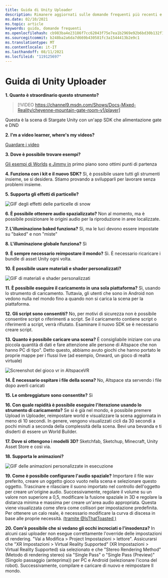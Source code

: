 ```yaml
---
title: Guida di Unity Uploader
description: Rimanere aggiornati sulle domande frequenti più recenti e sulle soluzioni per AltspaceVR Unity Uploader.
ms.date: 02/10/2021
ms.topic: article
keywords: guida, domande frequenti
ms.openlocfilehash: cb983ba4e23186f7cc62043f75e7ea1b2969e92b6bd30b132f1733b5e25e92dd
ms.sourcegitcommit: b248ba2a6da7d669b430581fc3a1544413b2e9c1
ms.translationtype: MT
ms.contentlocale: it-IT
ms.lasthandoff: 08/11/2021
ms.locfileid: "119125697"
---
```

# <a name="unity-uploader-help"></a>Guida di Unity Uploader

**1. Quanto è straordinario questo strumento?**

> [!VIDEO https://channel9.msdn.com/Shows/Docs-Mixed-Reality/cheyenne-mountain-gate-room-v1/player]

Questa è la scena di Stargate Unity con un'app SDK che alimentazione gate e DND

**2. I'm a video learner, where's my videos?**

[Guardare i video](https://youtu.be/km9CnVYPzoM)

**3. Dove è possibile trovare esempi?**

[Gli esempi di Worlds](https://account.altvr.com/worlds/featured) [e Jimmy in](https://account.altvr.com/worlds/1046572460192825569) primo piano sono ottimi punti di partenza

**4. Funziona con i kit e il nuovo SDK?**
Sì, è possibile usare tutti gli strumenti insieme, se si desidera. Stiamo provando a svilupparli per lavorare senza problemi insieme.

**5. Supporta gli effetti di particelle?**

![GIF degli effetti delle particelle di snow](images/uploader-faq-img-01.gif)

**6. È possibile ottenere audio spazializzato?**
Non al momento, ma è possibile posizionare le origini audio per la riproduzione in aree localizzate. 

**7. L'illuminazione baked funziona?**
Sì, ma le luci devono essere impostate su "baked" e non "miste"

**8. L'illuminazione globale funziona?**
Sì

**9. È sempre necessario reimpostare il mondo?**
Sì. È necessario ricaricare i bundle di asset Unity ogni volta. 

**10. È possibile usare materiali e shader personalizzati?**

![GIF di materiali e shader personalizzati](images/uploader-faq-img-02.gif)

**11. È possibile eseguire il caricamento in una sola piattaforma?**
Sì, usando lo strumento di caricamento. Tuttavia, gli utenti che sono in Android non vedono nulla nel mondo fino a quando non si carica la scena per la piattaforma. 

**12. Gli script sono consentiti?**
No, per motivi di sicurezza non è possibile consentire script o riferimenti a script. Se il caricamento contiene script o riferimenti a script, verrà rifiutato. Esaminare il nuovo SDK se è necessario creare script. 

**13. Quanto è possibile caricare una scena?**
È consigliabile iniziare con una piccola quantità di dati e fare attenzione alle persone di Altspace che non hanno PC di tipo". Detto questo, abbiamo avuto giochi che hanno portato le proprie mappe per i flussi live (ad esempio, Onward, un gioco di realtà virtuale)

![Screenshot del gioco vr in AltspaceVR](images/uploader-faq-img-03.png)

**14. È necessario ospitare i file della scena?**
No, Altspace sta servendo i file dopo averli caricati

**15. Le ombreggiature sono consentite?**
Sì

**16. Con quale rapidità è possibile eseguire l'iterazione usando lo strumento di caricamento?**
Se si è già nel mondo, è possibile premere Upload in Uploader, reimpostare world e visualizzare la scena aggiornata in meno di 10 secondi. In genere, vengono visualizzati cicli da 30 secondi a pochi minuti a seconda della complessità della scena. Bevi una bevanda e ti disderti di essere un World Builder.

**17. Dove si ottengono i modelli 3D?**
Sketchfab, Sketchup, Minecraft, Unity Asset Store e così via.

**18. Supporta le animazioni?**

![GIF delle animazioni personalizzate in esecuzione](images/uploader-faq-img-04.gif)

**19. Come è possibile configurare l'audio spaziale?** Importare il file wav preferito, creare un oggetto gioco vuoto nella scena e selezionare questo oggetto. Trascinare e rilasciare il suono importato nel controllo dell'oggetto per creare un'origine audio. Successivamente, regolare il volume su un valore non superiore a 0,5, modificare la fusione spaziale in 3D e regolare la distanza minima e massima per creare un'area audio appropriata. Questa viene visualizzata come sfera come collisori per impostazione predefinita. Per ottenere un calo reale, è necessario modificare la curva di discesa in base alle proprie necessità. [(tramite @IsThatToasted )](https://www.youtube.com/watch?v=ktb2vAAwknw&list=PLGmYIROty-5bpzKQNK3mRMi4pmh_LinV4&t=642s&index=29)

**20. Com'è possibile che si vedano gli occhi incrociati o l'insodenza?**
In alcuni casi uploader non esegue correttamente l'override delle impostazioni di rendering. "Vai a Modifica > Project Impostazioni > lettore". Assicurarsi che "XR Impostazioni > Virtual Reality Supported" (XR Impostazioni > Virtual Reality Supported) sia selezionato e che "Stereo Rendering Method" (Metodo di rendering stereo) sia "Single Pass" o "Single Pass (Preview)" (Singolo passaggio (anteprima)) per PC e Android (selezionare l'icona del robot). Successivamente, compilare e caricare di nuovo e reimpostare Il mondo. 